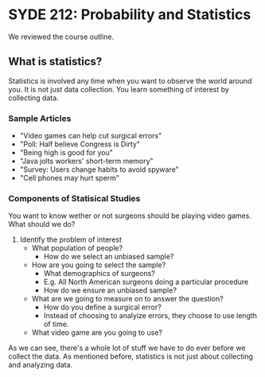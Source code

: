 # SYDE 212: Probability and Statistics

We reviewed the course outline.

## What is statistics?
Statistics is involved any time when you want to observe the world around you.  It is not just data collection. You learn something of interest by collecting data.

###  Sample Articles
* "Video games can help cut surgical errors"
* "Poll: Half believe Congress is Dirty"
* "Being high is good for you"
* "Java jolts workers' short-term memory"
* "Survey: Users change habits to avoid spyware"
* "Cell phones may hurt sperm"

### Components of Statisical Studies


You want to know wether or not surgeons should be playing video games. What should we do?

1. Identify the problem of interest
	* What population of people?
    	* How do we select an unbiased sample?
    * How are you going to select the sample?
      * What demographics of surgeons?
      * E.g. All North American surgeons doing a particular procedure
      * How do we ensure an unbiased sample?
   * What are we going to measure on to answer the question?
	   * How do you define a surgical error?
       * Instead of choosing to analyize errors, they choose to use length of time.
   * What video game are you going to use?

As we can see, there's a whole lot of stuff we have to do ever before we collect the data. As mentioned before, statistics is not just about collecting and analyzing data. 